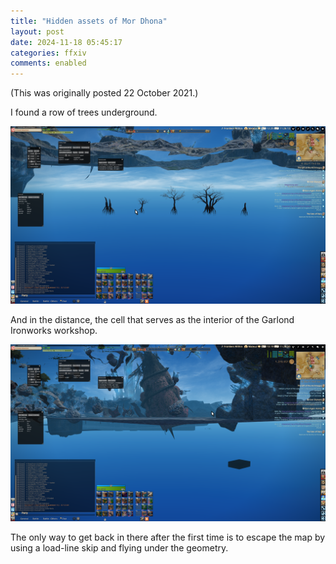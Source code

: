 ```yaml
---
title: "Hidden assets of Mor Dhona"
layout: post
date: 2024-11-18 05:45:17
categories: ffxiv
comments: enabled
---
```

(This was originally posted 22 October 2021.)  

I found a row of trees underground.  
<center><a href="https://raw.githubusercontent.com/Nox13last/nox13last.github.io/refs/heads/main/_uploads/MorDhona_1.png"><img src="https://raw.githubusercontent.com/Nox13last/nox13last.github.io/refs/heads/main/_uploads/MorDhona_1.png" width="600"></a></center>
                                                                                                          
And in the distance, the cell that serves as the interior of the Garlond Ironworks workshop.              
<center><a href="https://raw.githubusercontent.com/Nox13last/nox13last.github.io/refs/heads/main/_uploads/MorDhona_2.png"><img src="https://raw.githubusercontent.com/Nox13last/nox13last.github.io/refs/heads/main/_uploads/MorDhona_2.png" width="600"></a></center>  

The only way to get back in there after the first time is to escape the map by using a load-line skip and flying under the geometry.


